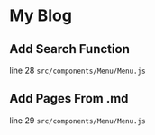 # My Blog

## Add Search Function 
line 28 `src/components/Menu/Menu.js` 

## Add Pages From .md
line 29 `src/components/Menu/Menu.js` 